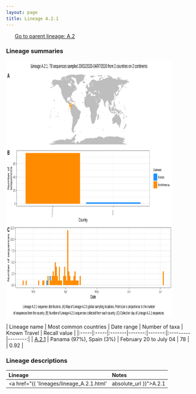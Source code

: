 ```yaml
---
layout: page
title: Lineage A.2.1
---
```




<p>
<ul class="actions small">
	 <a href="{{ 'lineages/lineage_A.2.html' | absolute_url }}" class="button special fit">Go to parent lineage: A.2</a>
</ul>
</p>
<h3> Lineage summaries</h3>

<img src="../assets/images/A.2.1.svg" alt="A.2.1 lineage summary figure" width="90%" height="700px" />


| Lineage name | Most common countries | Date range | Number of taxa | Known Travel | Recall value |
|:-----|:-----|:-------|-------:|-------:|:---------|--------:|
| <a href="{{ 'lineages/lineage_A.2.1.html' | absolute_url }}">A.2.1</a> | Panama (97%), Spain (3%) | February 20 to July 04 | 78 |  | 0.92 |

<h3>Lineage descriptions</h3>

| Lineage | Notes |
|:-----|:-----|
| <a href="{{ 'lineages/lineage_A.2.1.html' | absolute_url }}">A.2.1</a> | Lineage with sequences predominantly from Panama |


